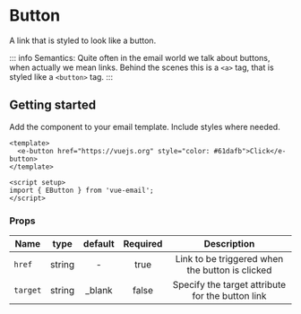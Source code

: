 # Button
A link that is styled to look like a button.

::: info
Semantics: Quite often in the email world we talk about buttons, when actually we mean links. Behind the scenes this is a `<a>` tag, that is styled like a `<button>` tag.
:::

## Getting started
Add the component to your email template. Include styles where needed.


```vue
<template>
  <e-button href="https://vuejs.org" style="color: #61dafb">Click</e-button>
</template>

<script setup>
import { EButton } from 'vue-email';
</script>
```

### Props

| Name |  type  |  default  |Required  |        Description        |
| ---- | :---:  |  :--: | :---:   | :-----------------------: |
| `href` | string |  - |   true    | Link to be triggered when the button is clicked |
| `target` | string | _blank |     false    | Specify the target attribute for the button link |
